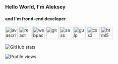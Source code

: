 ### Hello World, I'm Aleksey
#### and I'm frond-end developer



[<img src='https://cdn.jsdelivr.net/npm/simple-icons@3.0.1/icons/javascript.svg' alt='javascript' height='40'>](https://simpleicons.org/icons/javascript.svg)  [<img src='https://cdn.jsdelivr.net/npm/simple-icons@3.0.1/icons/react.svg' alt='react' height='40'>](https://simpleicons.org/icons/react.svg)  [<img src='https://cdn.jsdelivr.net/npm/simple-icons@3.0.1/icons/webpack.svg' alt='webpack' height='40'>](https://simpleicons.org/icons/webpack.svg)  [<img src='https://cdn.jsdelivr.net/npm/simple-icons@3.0.1/icons/git.svg' alt='git' height='40'>](https://simpleicons.org/icons/git.svg)  [<img src='https://cdn.jsdelivr.net/npm/simple-icons@3.0.1/icons/sass.svg' alt='sass' height='40'>](https://simpleicons.org/icons/sass.svg)  [<img src='https://cdn.jsdelivr.net/npm/simple-icons@3.0.1/icons/gulp.svg' alt='gulp' height='40'>](https://simpleicons.org/icons/gulp.svg)  [<img src='https://cdn.jsdelivr.net/npm/simple-icons@3.0.1/icons/css3.svg' alt='css3' height='40'>](https://simpleicons.org/icons/css3.svg)  [<img src='https://cdn.jsdelivr.net/npm/simple-icons@3.0.1/icons/html5.svg' alt='html5' height='40'>](https://simpleicons.org/icons/html5.svg)  

![GitHub stats](https://github-readme-stats.vercel.app/api?username=jusstes&show_icons=true)  

![Profile views](https://gpvc.arturio.dev/jusstes)  

